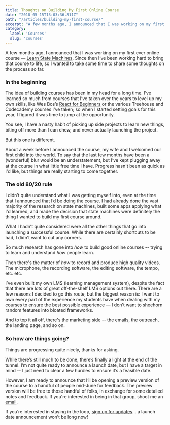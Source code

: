 ```yaml
---
title: Thoughts on Building My First Online Course
date: "2018-05-15T13:03:36.811Z"
path: "/articles/building-my-first-course/"
excerpt: "A few months ago, I announced that I was working on my first ever online course. Since then, I’ve been working hard to bring that course to life, so I wanted to take time to share some thoughts on the process so far."
category:
  label: 'Courses'
  slug: 'courses'
---
```


A few months ago, I announced that I was working on my first ever online course — [Learn State Machines](https://learnstatemachines.com). Since then I’ve been working hard to bring that course to life, so I wanted to take some time to share some thoughts on the process so far.

### In the beginning
The idea of building courses has been in my head for a long time. I’ve learned so much from courses that I’ve taken over the years to level up my own skills, like Wes Bos’s [React for Beginners](https://reactforbeginners.com) or the various Treehouse and Codecademy courses I've taken; so when I started setting goals for this year, I figured it was time to jump at the opportunity.

You see, I have a nasty habit of picking up side projects to learn new things, biting off more than I can chew, and never actually launching the project. 

But this one is different.

About a week before I announced the course, my wife and I welcomed our first child into the world. To say that the last few months have been a (wonderful) blur would be an understatement, but I’ve kept plugging away at the course in what little free time I have. Progress hasn't been as quick as I'd like, but things are really starting to come together.

### The old 80/20 rule
I didn’t quite understand what I was getting myself into, even at the time that I announced that I’d be doing the course. I had already done the vast majority of the research on state machines, built some apps applying what I'd learned, and made the decision that state machines were definitely the thing I wanted to build my first course around.

What I hadn’t quite considered were all the other things that go into launching a successful course. While there are certainly shortcuts to be had, I didn’t want to cut any corners.

So much research has gone into _how_ to build good online courses -- trying to learn and understand _how_ people learn. 

Then there's the matter of _how_ to record and produce high quality videos. The microphone, the recording software, the editing software, the tempo, etc. etc.

I’ve even built my own LMS (learning management system), despite the fact that there are lots of great off-the-shelf LMS options out there. There are a few reasons I decided to go this route, but the biggest reason is: I want to own every part of the experience my students have when dealing with my courses to ensure the best possible experience — I don’t want to shoehorn random features into bloated frameworks.

And to top it all off, there's the marketing side -- the emails, the outreach, the landing page, and so on.

### So how are things going?
Things are progressing quite nicely, thanks for asking. 

While there’s still much to be done, there’s finally a light at the end of the tunnel. I’m not quite ready to announce a launch date, but I have a target in mind -- I just need to clear a few hurdles to ensure it’s a feasible date.

However, I am ready to announce that I’ll be opening a preview version of the course to a handful of people mid-June for feedback. The preview version will be free to those handful of folks, in exchange for some detailed notes and feedback. If you're interested in being in that group, shoot me an [email](/contact).

If you’re interested in staying in the loop, [sign up for updates](https://learnstatemachines.com/)…  a launch date announcement won’t be long now!